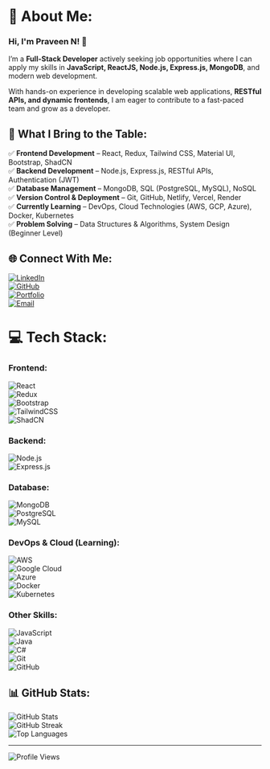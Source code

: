 # 💫 About Me:
### Hi, I'm Praveen N! 👋  
I’m a **Full-Stack Developer** actively seeking job opportunities where I can apply my skills in **JavaScript, ReactJS, Node.js, Express.js, MongoDB**, and modern web development.  

With hands-on experience in developing scalable web applications, **RESTful APIs, and dynamic frontends**, I am eager to contribute to a fast-paced team and grow as a developer.  

## 🚀 What I Bring to the Table:
✅ **Frontend Development** – React, Redux, Tailwind CSS, Material UI, Bootstrap, ShadCN  
✅ **Backend Development** – Node.js, Express.js, RESTful APIs, Authentication (JWT)  
✅ **Database Management** – MongoDB, SQL (PostgreSQL, MySQL), NoSQL  
✅ **Version Control & Deployment** – Git, GitHub, Netlify, Vercel, Render  
✅ **Currently Learning** – DevOps, Cloud Technologies (AWS, GCP, Azure), Docker, Kubernetes  
✅ **Problem Solving** – Data Structures & Algorithms, System Design (Beginner Level)  

## 🌐 Connect With Me:
[![LinkedIn](https://img.shields.io/badge/LinkedIn-%230077B5.svg?style=for-the-badge&logo=linkedin&logoColor=white)](https://www.linkedin.com/in/praveen-nagaraj-a8b956219/)  
[![GitHub](https://img.shields.io/badge/GitHub-%23181717.svg?style=for-the-badge&logo=github&logoColor=white)](https://github.com/PraveenNagaraj77)  
[![Portfolio](https://img.shields.io/badge/Portfolio-%231DA1F2.svg?style=for-the-badge&logo=web&logoColor=white)](https://portfolio-prav-een.netlify.app/)  
[![Email](https://img.shields.io/badge/Email-D14836?style=for-the-badge&logo=gmail&logoColor=white)](mailto:praveennagaraj76@gmail.com)  

# 💻 Tech Stack:

### **Frontend:**
![React](https://img.shields.io/badge/React-20232A?style=for-the-badge&logo=react&logoColor=61DAFB)  
![Redux](https://img.shields.io/badge/Redux-764ABC?style=for-the-badge&logo=redux&logoColor=white)  
![Bootstrap](https://img.shields.io/badge/Bootstrap-7952B3?style=for-the-badge&logo=bootstrap&logoColor=white)  
![TailwindCSS](https://img.shields.io/badge/TailwindCSS-38B2AC?style=for-the-badge&logo=tailwind-css&logoColor=white)  
![ShadCN](https://img.shields.io/badge/ShadCN-%23000000.svg?style=for-the-badge&logo=shadcn&logoColor=white)  

### **Backend:**
![Node.js](https://img.shields.io/badge/Node.js-43853D?style=for-the-badge&logo=node.js&logoColor=white)  
![Express.js](https://img.shields.io/badge/Express.js-000000?style=for-the-badge&logo=express&logoColor=white)  

### **Database:**
![MongoDB](https://img.shields.io/badge/MongoDB-4EA94B?style=for-the-badge&logo=mongodb&logoColor=white)  
![PostgreSQL](https://img.shields.io/badge/PostgreSQL-336791?style=for-the-badge&logo=postgresql&logoColor=white)  
![MySQL](https://img.shields.io/badge/MySQL-4479A1?style=for-the-badge&logo=mysql&logoColor=white)  

### **DevOps & Cloud (Learning):**
![AWS](https://img.shields.io/badge/AWS-232F3E?style=for-the-badge&logo=amazon-aws&logoColor=white)  
![Google Cloud](https://img.shields.io/badge/Google%20Cloud-4285F4?style=for-the-badge&logo=google-cloud&logoColor=white)  
![Azure](https://img.shields.io/badge/Azure-0078D4?style=for-the-badge&logo=microsoft-azure&logoColor=white)  
![Docker](https://img.shields.io/badge/Docker-2496ED?style=for-the-badge&logo=docker&logoColor=white)  
![Kubernetes](https://img.shields.io/badge/Kubernetes-326CE5?style=for-the-badge&logo=kubernetes&logoColor=white)  

### **Other Skills:**
![JavaScript](https://img.shields.io/badge/JavaScript-F7DF1E?style=for-the-badge&logo=javascript&logoColor=black)  
![Java](https://img.shields.io/badge/Java-007396?style=for-the-badge&logo=java&logoColor=white)  
![C#](https://img.shields.io/badge/C%23-239120?style=for-the-badge&logo=c-sharp&logoColor=white)  
![Git](https://img.shields.io/badge/Git-F05032?style=for-the-badge&logo=git&logoColor=white)  
![GitHub](https://img.shields.io/badge/GitHub-181717?style=for-the-badge&logo=github&logoColor=white)  

## 📊 GitHub Stats:
![GitHub Stats](https://github-readme-stats.vercel.app/api?username=PraveenNagaraj77&theme=algolia&hide_border=false&include_all_commits=false&count_private=false)  
![GitHub Streak](https://github-readme-streak-stats.herokuapp.com/?user=PraveenNagaraj77&theme=algolia&hide_border=false)  
![Top Languages](https://github-readme-stats.vercel.app/api/top-langs/?username=PraveenNagaraj77&theme=algolia&hide_border=false&include_all_commits=false&count_private=false&layout=compact)  

---
![Profile Views](https://visitcount.itsvg.in/api?id=PraveenNagaraj77&icon=10&color=13)  

<!-- Proudly created with GPRM ( https://gprm.itsvg.in ) -->
